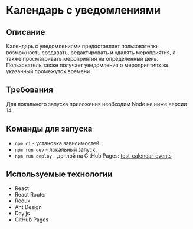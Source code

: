 # Календарь с уведомлениями

## Описание

Календарь с уведомлениями предоставляет пользователю возможность создавать, редактировать и удалять мероприятия, а также просматривать мероприятия на определенный день. Пользователь также получает уведомления о мероприятиях за указанный промежуток времени.

## Требования

Для локального запуска приложения необходим Node не ниже версии 14.

## Команды для запуска

- `npm ci` - установка зависимостей.
- `npm run dev` - локальный запуск.
- `npm run deploy` - деплой на GitHub Pages: [test-calendar-events](https://github.com/makeoverweb/test-calendar-events)

## Используемые технологии

- React
- React Router
- Redux
- Ant Design
- Day.js
- GitHub Pages
